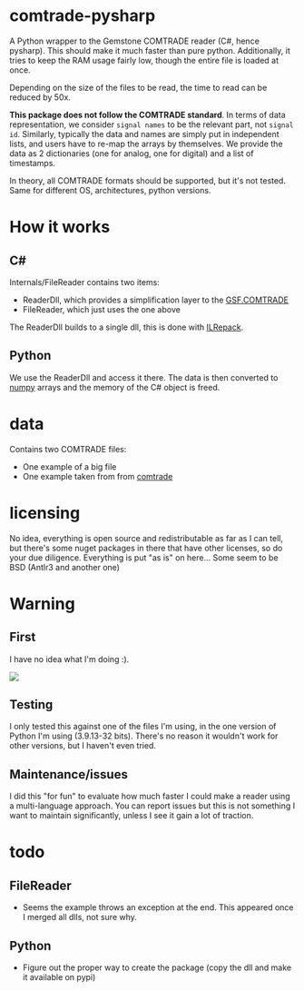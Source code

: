 # comtrade-pysharp
A Python wrapper to the Gemstone COMTRADE reader (C#, hence pysharp). This should make it much faster than pure python.
Additionally, it tries to keep the RAM usage fairly low, though the entire file is loaded at once.

Depending on the size of the files to be read, the time to read can be reduced by 50x.

**This package does not follow the COMTRADE standard**. In terms of data representation, we consider ``signal names``
to be the relevant part, not ``signal id``. Similarly, typically the data and names are simply put in independent lists,
and users have to re-map the arrays by themselves.
We provide the data as 2 dictionaries (one for analog, one for digital) and a list of timestamps.

In theory, all COMTRADE formats should be supported, but it's not tested. Same for different OS, architectures,
python versions.

# How it works

## C#

Internals/FileReader contains two items:
- ReaderDll, which provides a simplification layer to the [GSF.COMTRADE](https://github.com/GridProtectionAlliance/gsf)
- FileReader, which just uses the one above

The ReaderDll builds to a single dll, this is done with [ILRepack](https://github.com/gluck/il-repack).

## Python

We use the ReaderDll and access it there.
The data is then converted to [numpy](https://numpy.org/) arrays and the memory of the C# object is freed.

# data

Contains two COMTRADE files:
- One example of a big file
- One example taken from from [comtrade](https://github.com/drewsilcock/comtrade/tree/main/tests/comtrade_files)


# licensing

No idea, everything is open source and redistributable as far as I can tell, but there's some nuget packages in there that have other licenses, so do your due diligence. Everything is put "as is" on here...
Some seem to be BSD (Antlr3 and another one)

# Warning

## First

I have no idea what I'm doing :).

![](cat.gif)

## Testing

I only tested this against one of the files I'm using, in the one version of Python I'm using (3.9.13-32 bits). There's no reason it wouldn't work for other versions, but I haven't even tried.

## Maintenance/issues

I did this "for fun" to evaluate how much faster I could make a reader using a multi-language approach. You can report issues but this is not something I want to maintain significantly, unless I see it gain a lot of traction.

# todo

## FileReader

* 	Seems the example throws an exception at the end. This appeared once I merged all dlls, not sure why.


## Python

* 	Figure out the proper way to create the package (copy the dll and make it available on pypi)
